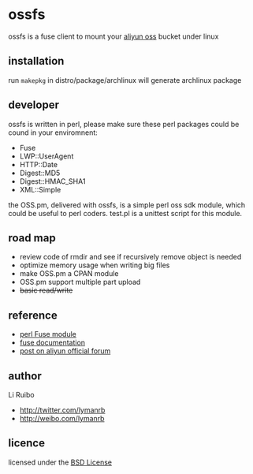 # ossfs

ossfs is a fuse client to mount your [aliyun oss](http://oss.aliyun.com/) bucket under linux

## installation

run `makepkg` in distro/package/archlinux will generate archlinux package

## developer

ossfs is written in perl, please make sure these perl packages could be cound in your enviromnent:

- Fuse
- LWP::UserAgent
- HTTP::Date
- Digest::MD5
- Digest::HMAC_SHA1
- XML::Simple

the OSS.pm, delivered with ossfs, is a simple perl oss sdk module, which could be useful to perl coders. test.pl is a unittest script for this module.

## road map

- review code of rmdir and see if recursively remove object is needed
- optimize memory usage when writing big files
- make OSS.pm a CPAN module
- OSS.pm support multiple part upload
- <del>basic read/write</del>

## reference

- [perl Fuse module](http://search.cpan.org/~dpavlin/Fuse-0.14/Fuse.pm)
- [fuse documentation](http://fuse.sourceforge.net/doxygen/structfuse__operations.html#dc6dc71274f185de72217e38d62142c4)
- [post on aliyun official forum](http://bbs.aliyun.com/read.php?tid=132627)

## author

Li Ruibo
- http://twitter.com/lymanrb
- http://weibo.com/lymanrb

## licence

licensed under the [BSD License](http://www.linfo.org/bsdlicense.html)

